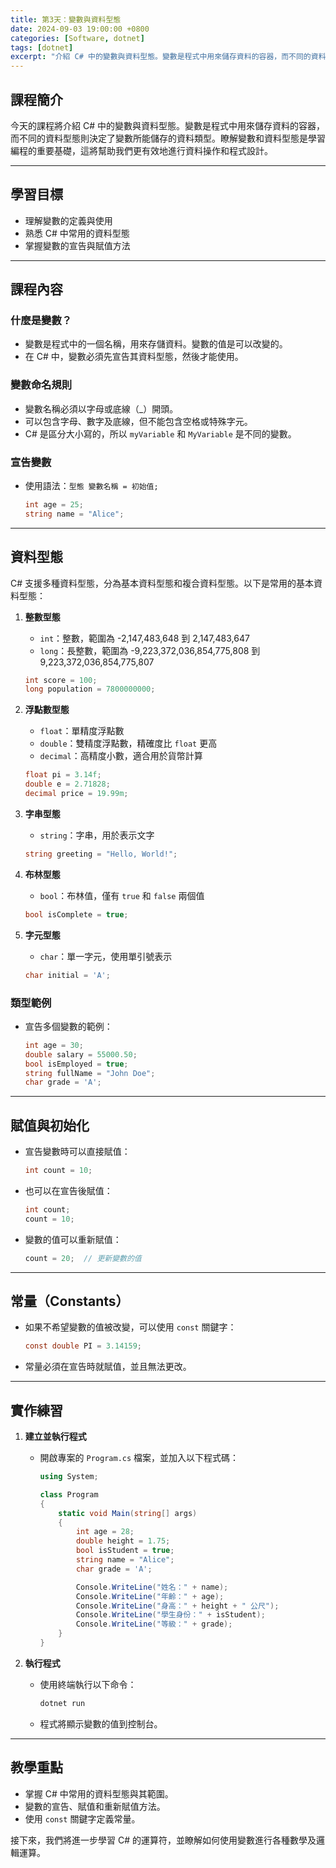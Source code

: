 ```yaml
---
title: 第3天：變數與資料型態
date: 2024-09-03 19:00:00 +0800
categories: [Software, dotnet]
tags: [dotnet] 
excerpt: "介紹 C# 中的變數與資料型態。變數是程式中用來儲存資料的容器，而不同的資料型態則決定了變數所能儲存的資料類型。瞭解變數和資料型態是學習編程的重要基礎"
---
```


## 課程簡介

今天的課程將介紹 C# 中的變數與資料型態。變數是程式中用來儲存資料的容器，而不同的資料型態則決定了變數所能儲存的資料類型。瞭解變數和資料型態是學習編程的重要基礎，這將幫助我們更有效地進行資料操作和程式設計。

---

## 學習目標
- 理解變數的定義與使用
- 熟悉 C# 中常用的資料型態
- 掌握變數的宣告與賦值方法

---

## 課程內容

### 什麼是變數？
- 變數是程式中的一個名稱，用來存儲資料。變數的值是可以改變的。
- 在 C# 中，變數必須先宣告其資料型態，然後才能使用。

### 變數命名規則
- 變數名稱必須以字母或底線（_）開頭。
- 可以包含字母、數字及底線，但不能包含空格或特殊字元。
- C# 是區分大小寫的，所以 `myVariable` 和 `MyVariable` 是不同的變數。

### 宣告變數
- 使用語法：`型態 變數名稱 = 初始值;`
  ```csharp
  int age = 25;
  string name = "Alice";
  ```

---

## 資料型態

C# 支援多種資料型態，分為基本資料型態和複合資料型態。以下是常用的基本資料型態：

1. **整數型態**
   - `int`：整數，範圍為 -2,147,483,648 到 2,147,483,647
   - `long`：長整數，範圍為 -9,223,372,036,854,775,808 到 9,223,372,036,854,775,807
   ```csharp
   int score = 100;
   long population = 7800000000;
   ```

2. **浮點數型態**
   - `float`：單精度浮點數
   - `double`：雙精度浮點數，精確度比 `float` 更高
   - `decimal`：高精度小數，適合用於貨幣計算
   ```csharp
   float pi = 3.14f;
   double e = 2.71828;
   decimal price = 19.99m;
   ```

3. **字串型態**
   - `string`：字串，用於表示文字
   ```csharp
   string greeting = "Hello, World!";
   ```

4. **布林型態**
   - `bool`：布林值，僅有 `true` 和 `false` 兩個值
   ```csharp
   bool isComplete = true;
   ```

5. **字元型態**
   - `char`：單一字元，使用單引號表示
   ```csharp
   char initial = 'A';
   ```

### 類型範例
- 宣告多個變數的範例：
  ```csharp
  int age = 30;
  double salary = 55000.50;
  bool isEmployed = true;
  string fullName = "John Doe";
  char grade = 'A';
  ```

---

## 賦值與初始化

- 宣告變數時可以直接賦值：
  ```csharp
  int count = 10;
  ```

- 也可以在宣告後賦值：
  ```csharp
  int count;
  count = 10;
  ```

- 變數的值可以重新賦值：
  ```csharp
  count = 20;  // 更新變數的值
  ```

---

## 常量（Constants）

- 如果不希望變數的值被改變，可以使用 `const` 關鍵字：
  ```csharp
  const double PI = 3.14159;
  ```

- 常量必須在宣告時就賦值，並且無法更改。

---

## 實作練習

1. **建立並執行程式**
   - 開啟專案的 `Program.cs` 檔案，並加入以下程式碼：
     ```csharp
     using System;

     class Program
     {
         static void Main(string[] args)
         {
             int age = 28;
             double height = 1.75;
             bool isStudent = true;
             string name = "Alice";
             char grade = 'A';

             Console.WriteLine("姓名：" + name);
             Console.WriteLine("年齡：" + age);
             Console.WriteLine("身高：" + height + " 公尺");
             Console.WriteLine("學生身份：" + isStudent);
             Console.WriteLine("等級：" + grade);
         }
     }
     ```

2. **執行程式**
   - 使用終端執行以下命令：
     ```bash
     dotnet run
     ```
   - 程式將顯示變數的值到控制台。

---

## 教學重點
- 掌握 C# 中常用的資料型態與其範圍。
- 變數的宣告、賦值和重新賦值方法。
- 使用 `const` 關鍵字定義常量。

接下來，我們將進一步學習 C# 的運算符，並瞭解如何使用變數進行各種數學及邏輯運算。

